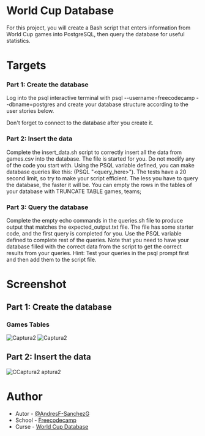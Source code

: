 # World Cup Database

For this project, you will create a Bash script that enters information from World Cup games into PostgreSQL, then query the database for useful statistics.

# Targets
 ### Part 1: Create the database

Log into the psql interactive terminal with psql --username=freecodecamp --dbname=postgres and create your database structure according to the user stories below.

Don't forget to connect to the database after you create it.

### Part 2: Insert the data

Complete the insert_data.sh script to correctly insert all the data from games.csv into the database. The file is started for you. Do not modify any of the code you start with. Using the PSQL variable defined, you can make database queries like this: $($PSQL "<query_here>"). The tests have a 20 second limit, so try to make your script efficient. The less you have to query the database, the faster it will be. You can empty the rows in the tables of your database with TRUNCATE TABLE games, teams;

### Part 3: Query the database

Complete the empty echo commands in the queries.sh file to produce output that matches the expected_output.txt file. The file has some starter code, and the first query is completed for you. Use the PSQL variable defined to complete rest of the queries. Note that you need to have your database filled with the correct data from the script to get the correct results from your queries. Hint: Test your queries in the psql prompt first and then add them to the script file.

# Screenshot
## Part 1: Create the database
### Games Tables
![Captura2](https://github.com/AndresF-SanchezG/postgres-challenge2/assets/113924667/cb295599-e538-4eb7-bc21-15b6f193b903)
![Captura2](https://github.com/AndresF-SanchezG/postgres-challenge2/assets/113924667/39b5c6de-f36c-471e-bd38-40ccb2e32bc8)

## Part 2: Insert the data
![C![Captura2](https://github.com/AndresF-SanchezG/postgres-challenge2/assets/113924667/5bbb8aa7-4acf-4111-9b90-70a070e0592c)
aptura2](https://github.com/AndresF-SanchezG/postgres-challenge2/assets/113924667/e042cf59-9d34-4cd2-a564-0c70a8c1c74e)



# Author

- Autor - [@AndresF-SanchezG](https://github.com/AndresF-SanchezG)
- School - [Freecodecamp](https://www.freecodecamp.org/)
- Curse - [World Cup Database](https://www.freecodecamp.org/learn/relational-database/build-a-world-cup-database-project/build-a-world-cup-database)
